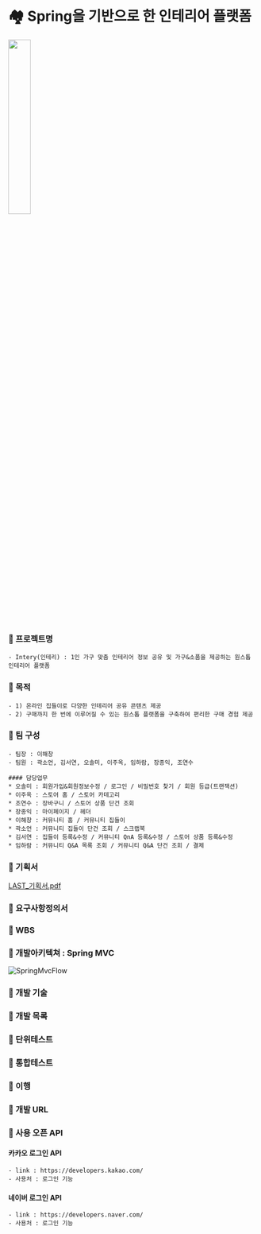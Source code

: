 
# 🏘 Spring을 기반으로 한 인테리어 플랫폼
<img src="https://user-images.githubusercontent.com/78997066/116802169-cb801d80-ab4b-11eb-853b-0020a4b229e0.png" width="30%">

### 🔗 프로젝트명
``` 
- Intery(인테리) : 1인 가구 맞춤 인테리어 정보 공유 및 가구&소품을 제공하는 원스톱 인테리어 플랫폼
```

### 🔗 목적
``` 
- 1) 온라인 집들이로 다양한 인테리어 공유 콘텐츠 제공
- 2) 구매까지 한 번에 이루어질 수 있는 원스톱 플랫폼을 구축하여 편리한 구매 경험 제공 
```

### 🔗 팀 구성
``` 
- 팀장 : 이해창
- 팀원 : 곽소언, 김서연, 오솔미, 이주옥, 임하람, 장종익, 조연수
```
    #### 담당업무
    * 오솔미 : 회원가입&회원정보수정 / 로그인 / 비밀번호 찾기 / 회원 등급(트랜잭션)
    * 이주옥 : 스토어 홈 / 스토어 카테고리
    * 조연수 : 장바구니 / 스토어 상품 단건 조회
    * 장종익 : 마이페이지 / 헤더
    * 이해창 : 커뮤니티 홈 / 커뮤니티 집들이
    * 곽소언 : 커뮤니티 집들이 단건 조회 / 스크랩북
    * 김서연 : 집들이 등록&수정 / 커뮤니티 QnA 등록&수정 / 스토어 상품 등록&수정
    * 임하람 : 커뮤니티 Q&A 목록 조회 / 커뮤니티 Q&A 단건 조회 / 결제

### 🔗 기획서
[LAST_기획서.pdf](https://github.com/code-you-dream-with-me/LAST_PROJECT/files/6410604/LAST_.pdf)

### 🔗 요구사항정의서

### 🔗 WBS

### 🔗 개발아키텍쳐 : Spring MVC
![SpringMvcFlow](https://user-images.githubusercontent.com/78997066/116799348-8ea82c80-ab33-11eb-8d9c-b852c1fe0f96.png)

### 🔗 개발 기술

### 🔗 개발 목록

### 🔗 단위테스트

### 🔗 통합테스트

### 🔗 이행

### 🔗 개발 URL

### 🔗 사용 오픈 API

#### 카카오 로그인 API
``` 
- link : https://developers.kakao.com/
- 사용처 : 로그인 기능
```

#### 네이버 로그인 API
``` 
- link : https://developers.naver.com/
- 사용처 : 로그인 기능
```
